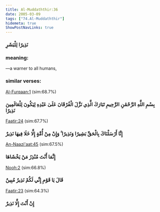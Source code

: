 ```yaml
---
title: Al-Muddaththir:36
date: 2005-03-09
tags: ["74.Al-Muddaththir"]
hidemeta: true 
ShowPostNavLinks: true 
---
```

### نَذِيرًا لِلْبَشَرِ
### meaning: 
—a warner to all humans,
### similar verses: 

[Al-Furqaan:1](/25/1) (sim:68.7%)

### بِسْمِ اللَّهِ الرَّحْمَٰنِ الرَّحِيمِ تَبَارَكَ الَّذِي نَزَّلَ الْفُرْقَانَ عَلَىٰ عَبْدِهِ لِيَكُونَ لِلْعَالَمِينَ نَذِيرًا

[Faatir:24](/35/24) (sim:67.7%)

### إِنَّا أَرْسَلْنَاكَ بِالْحَقِّ بَشِيرًا وَنَذِيرًا ۚ وَإِنْ مِنْ أُمَّةٍ إِلَّا خَلَا فِيهَا نَذِيرٌ

[An-Naazi'aat:45](/79/45) (sim:67.5%)

### إِنَّمَا أَنْتَ مُنْذِرُ مَنْ يَخْشَاهَا

[Nooh:2](/71/2) (sim:66.8%)

### قَالَ يَا قَوْمِ إِنِّي لَكُمْ نَذِيرٌ مُبِينٌ

[Faatir:23](/35/23) (sim:64.3%)

### إِنْ أَنْتَ إِلَّا نَذِيرٌ
